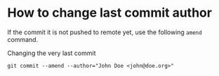 # How to change last commit author

If the commit it is not pushed to remote yet, use the following `amend` command.

Changing the very last commit
```
git commit --amend --author="John Doe <john@doe.org>"
```